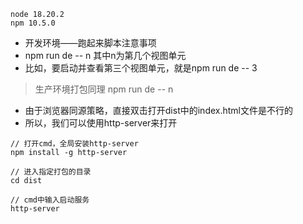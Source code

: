 ```
node 18.20.2
npm 10.5.0
```

- 开发环境——跑起来脚本注意事项
- npm run de -- n 其中n为第几个视图单元
- 比如，要启动并查看第三个视图单元，就是npm run de -- 3

> 生产环境打包同理 npm run de -- n

- 由于浏览器同源策略，直接双击打开dist中的index.html文件是不行的
- 所以，我们可以使用http-server来打开

```
// 打开cmd，全局安装http-server
npm install -g http-server

// 进入指定打包的目录
cd dist

// cmd中输入启动服务
http-server
```